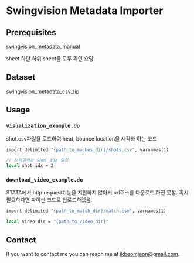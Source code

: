 # Swingvision Metadata Importer


## Prerequisites
[swingvision_metadata_manual](https://docs.google.com/spreadsheets/d/1ypqLnGAZWQRKI-0sVtD-_EQ3ImAgEpNduY2jkm9wdf8/edit?usp=sharing)

sheet 하단 하위 sheet들 모두 확인 요망.

## Dataset
[swingvision_metadata_csv.zip](https://drive.google.com/file/d/1tkwhKEMNOtu4SCI7swhl8ZQ8cWFI7wEX/view?usp=sharing)

## Usage
### `visualization_example.do`
shot.csv파일을 로드하여 heat, bounce location을 시각화 하는 코드
```STATA
import delimited "{path_to_maches_dir}/shots.csv", varnames(1)

// 보려고하는 shot_idx 설정
local shot_idx = 2
```

### `download_video_example.do`
STATA에서 http request기능을 지원하지 않아서 url주소를 다운로드 하진 못함.
혹시 필요하다면 파이썬 코드로 업로드하겠음.
```STATA
import delimited "{path_to_match_dir}/match.csv", varnames(1) 

local video_dir = "{path_to_video_dir}"
```
## Contact
If you want to contact me you can reach me at <ikbeomjeon@gmail.com>.

